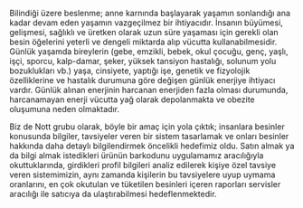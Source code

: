 Bilindiği üzere beslenme; anne karnında başlayarak yaşamın sonlandığı ana kadar devam eden yaşamın vazgeçilmez bir ihtiyacıdır. İnsanın büyümesi, gelişmesi, sağlıklı ve üretken olarak uzun süre yaşaması için gerekli olan besin öğelerini yeterli ve dengeli miktarda alıp vücutta kullanabilmesidir.
Günlük yaşamda bireylerin (gebe, emzikli, bebek, okul çocuğu, genç, yaşlı, işçi, sporcu, kalp-damar, şeker, yüksek tansiyon hastalığı, solunum yolu bozuklukları vb.) yaşa, cinsiyete, yaptığı işe, genetik ve fizyolojik özelliklerine ve hastalık durumuna göre değişen günlük enerjiye ihtiyacı vardır.
Günlük alınan enerjinin harcanan enerjiden fazla olması durumunda, harcanamayan enerji vücutta yağ olarak depolanmakta ve obezite oluşumuna neden olmaktadır.

Biz de Nott grubu olarak, böyle bir amaç için yola çıktık; insanlara besinler konusunda bilgiler, tavsiyeler veren bir sistem tasarlamak ve onları besinler hakkında daha detaylı bilgilendirmek öncelikli hedefimiz oldu. Satın almak ya da bilgi almak istedikleri ürünün barkodunu uygulamamız aracılığıyla okuttuklarında, girdikleri profil bilgileri analiz edilerek kişiye özel tavsiye veren sistemimizin, aynı zamanda kişilerin bu tavsiyelere uyup uymama oranlarını, en çok okutulan ve tüketilen besinleri içeren raporları servisler aracılığı ile satıcıya da ulaştırabilmesi hedeflenmektedir.